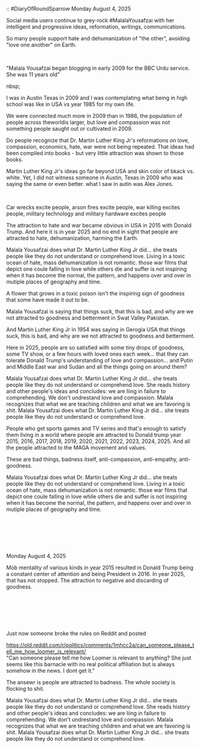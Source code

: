:: #DiaryOfRoundSparrow Monday August 4, 2025

Social media users continue to grey-rock #MalalaYousafzai with her intelligent and progressive ideas, reformation, writings, communications. 

So many people support hate and dehumanization of "the other", avoiding "love one another" on Earth.

&nbsp;

"Malala Yousafzai began blogging in early 2009 for the BBC Urdu service. She was 11 years old"

nbsp;

I was in Austin Texas in 2009 and I was contemplating what being in high school was like in USA vs year 1985 for my own life.

We were connected much more in 2009 than in 1986, the population of people across theworldis larger, but love and compassion was not something people saught out or cultivated in 2009.

Do people recognize that Dr. Martin Luther King Jr's reformations on love, compassion, economics, hate, war were not being repeated. That ideas had been compiled into books - but very little attraction was shown to those books.

Martin Luther King Jr's ideas go far beyond USA and skin color of bkack vs. white. Yet, I did not witness someone in Austin, Texas in 2009 who was saying the same or even better. what I saw in autin was Alex Jones.

&nbsp;

Car wrecks excite people, arson fires excite people, war killing excites people, military technology and military hardware excites people

The attraction to hate and war became obvious in USA in 2015 with Donald Trump. And here it is in year 2025 and no end in sight that people are attracted to hate, dehumanization, harming the Earth.

Malala Yousafzai does what Dr. Martin Luther King Jr did... she treats people like they do not understand or comprehend love. Living in a toxic ocean of hate, mass dehumanization is not romantic. those war films that depict one coule falling in love while others die and suffer is not inspiring when it has become the normal, the pattern, and happens over and over in mutiple places of geography and time.

A flower that grows in a toxic poison isn't the inspiring sign of goodness that some have made it out to be.

Malala Yousafzai is saying that things suck, that this is bad, and why are we not attracted to goodness and betterment in Swat Valley Pakistan.

And Martin Luther King Jr in 1954 was saying in Gerogia USA that things suck, this is bad, and why are we not attracted to goodness and betterment.

Here in 2025, people are so satisfied with some tiny drops of goodness, some TV show, or a few hours with loved ones each week... that they can tolerate Donald Trump's understanding of love and compassion... and Putin and Middle East war and Sudan and all the things going on around them?

Malala Yousafzai does what Dr. Martin Luther King Jr did... she treats people like they do not understand or comprehend love. She reads history and other people's ideas and concludes: we are liing in failure to comprehending. We don't undrestand love and compassion. Malala recognizes that what we are teaching children and what we are favoring is shit. Malala Yousafzai does what Dr. Martin Luther King Jr did... she treats people like they do not understand or comprehend love. 

People who get sports games and TV series and that's enough to satisfy them living in a world where people are attracted to Donald trump year 2015, 2016, 2017, 2018, 2019, 2020, 2021, 2022, 2023, 2024, 2025. And all the people attracted to the MAGA movement and values.

These are bad things, badness itself, anti-compassion, anti-empathy, anti-goodness. 

Malala Yousafzai does what Dr. Martin Luther King Jr did... she treats people like they do not understand or comprehend love. Living in a toxic ocean of hate, mass dehumanization is not romantic. those war films that depict one coule falling in love while others die and suffer is not inspiring when it has become the normal, the pattern, and happens over and over in mutiple places of geography and time.


&nbsp;

&nbsp;

&nbsp;

Monday August 4, 2025

Mob mentality of various kinds in year 2015 resulted in Donald Trump being a constant center of attention and being President in 2016. In year 2025, that has not stopped. The attraction to negative and discarding of goodness.


&nbsp;

&nbsp;

&nbsp;

Just now someone broke the rules on Reddit and posted 

https://old.reddit.com/r/politics/comments/1mhcc2a/can_someone_please_tell_me_how_loomer_is_relevant/     
"Can someone please tell me how Loomer is relevant to anything? She just seems like this barnacle with no real political affiliation but is always somehow in the news. I dont get it."

The ansewr is people are attracted to badness. The whole society is flocking to shit.

Malala Yousafzai does what Dr. Martin Luther King Jr did... she treats people like they do not understand or comprehend love. She reads history and other people's ideas and concludes: we are liing in failure to comprehending. We don't undrestand love and compassion. Malala recognizes that what we are teaching children and what we are favoring is shit. Malala Yousafzai does what Dr. Martin Luther King Jr did... she treats people like they do not understand or comprehend love. 
